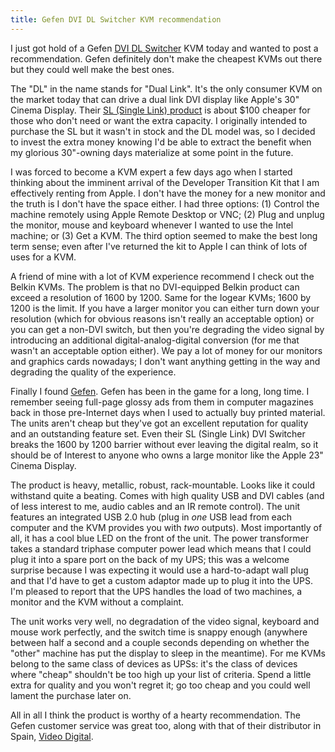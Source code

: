 ```yaml
---
title: Gefen DVI DL Switcher KVM recommendation
---
```


I just got hold of a Gefen [DVI DL Switcher](http://www.gefen.com/kvm/product.jsp?prod_id=2950) KVM today and wanted to post a recommendation. Gefen definitely don't make the cheapest KVMs out there but they could well make the best ones.

The "DL" in the name stands for "Dual Link". It's the only consumer KVM on the market today that can drive a dual link DVI display like Apple's 30" Cinema Display. Their [SL (Single Link) product](http://www.gefen.com/kvm/product.jsp?prod_id=2949) is about $100 cheaper for those who don't need or want the extra capacity. I originally intended to purchase the SL but it wasn't in stock and the DL model was, so I decided to invest the extra money knowing I'd be able to extract the benefit when my glorious 30"-owning days materialize at some point in the future.

I was forced to become a KVM expert a few days ago when I started thinking about the imminent arrival of the Developer Transition Kit that I am effectively renting from Apple. I don't have the money for a new monitor and the truth is I don't have the space either. I had three options: (1) Control the machine remotely using Apple Remote Desktop or VNC; (2) Plug and unplug the monitor, mouse and keyboard whenever I wanted to use the Intel machine; or (3) Get a KVM. The third option seemed to make the best long term sense; even after I've returned the kit to Apple I can think of lots of uses for a KVM.

A friend of mine with a lot of KVM experience recommend I check out the Belkin KVMs. The problem is that no DVI-equipped Belkin product can exceed a resolution of 1600 by 1200. Same for the Iogear KVMs; 1600 by 1200 is the limit. If you have a larger monitor you can either turn down your resolution (which for obvious reasons isn't really an acceptable option) or you can get a non-DVI switch, but then you're degrading the video signal by introducing an additional digital-analog-digital conversion (for me that wasn't an acceptable option either). We pay a lot of money for our monitors and graphics cards nowadays; I don't want anything getting in the way and degrading the quality of the experience.

Finally I found [Gefen](http://www.gefen.com/). Gefen has been in the game for a long, long time. I remember seeing full-page glossy ads from them in computer magazines back in those pre-Internet days when I used to actually buy printed material. The units aren't cheap but they've got an excellent reputation for quality and an outstanding feature set. Even their SL (Single Link) DVI Switcher breaks the 1600 by 1200 barrier without ever leaving the digital realm, so it should be of Interest to anyone who owns a large monitor like the Apple 23" Cinema Display.

The product is heavy, metallic, robust, rack-mountable. Looks like it could withstand quite a beating. Comes with high quality USB and DVI cables (and of less interest to me, audio cables and an IR remote control). The unit features an integrated USB 2.0 hub (plug in *one* USB lead from each computer and the KVM provides you with *two* outputs). Most importantly of all, it has a cool blue LED on the front of the unit. The power transformer takes a standard triphase computer power lead which means that I could plug it into a spare port on the back of my UPS; this was a welcome surprise because I was expecting it would use a hard-to-adapt wall plug and that I'd have to get a custom adaptor made up to plug it into the UPS. I'm pleased to report that the UPS handles the load of two machines, a monitor and the KVM without a complaint.

The unit works very well, no degradation of the video signal, keyboard and mouse work perfectly, and the switch time is snappy enough (anywhere between half a second and a couple seconds depending on whether the "other" machine has put the display to sleep in the meantime). For me KVMs belong to the same class of devices as UPSs: it's the class of devices where "cheap" shouldn't be too high up your list of criteria. Spend a little extra for quality and you won't regret it; go too cheap and you could well lament the purchase later on.

All in all I think the product is worthy of a hearty recommendation. The Gefen customer service was great too, along with that of their distributor in Spain, [Video Digital](http://www.videodigital.es/).
